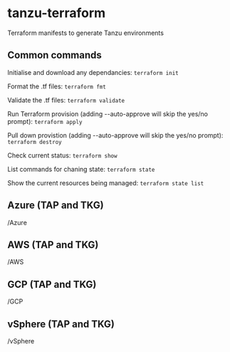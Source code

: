 # tanzu-terraform

Terraform manifests to generate Tanzu environments

## Common commands

Initialise and download any dependancies:
`terraform init`

Format the .tf files:
`terraform fmt`

Validate the .tf files:
`terraform validate`

Run Terraform provision (adding --auto-approve will skip the yes/no prompt):
`terraform apply`

Pull down provistion (adding --auto-approve will skip the yes/no prompt):
`terraform destroy`

Check current status:
`terraform show`

List commands for chaning state:
`terraform state`

Show the current resources being managed:
`terraform state list`

## Azure (TAP and TKG)

/Azure

## AWS (TAP and TKG)

/AWS

## GCP (TAP and TKG)

/GCP

## vSphere (TAP and TKG)

/vSphere
